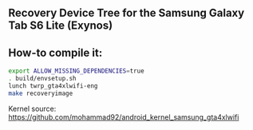 ## Recovery Device Tree for the Samsung Galaxy Tab S6 Lite (Exynos)

## How-to compile it:

```sh
export ALLOW_MISSING_DEPENDENCIES=true
. build/envsetup.sh
lunch twrp_gta4xlwifi-eng
make recoveryimage
```

Kernel source:
https://github.com/mohammad92/android_kernel_samsung_gta4xlwifi

